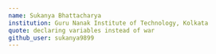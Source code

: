 ```yaml
---
name: Sukanya Bhattacharya
institution: Guru Nanak Institute of Technology, Kolkata
quote: declaring variables instead of war
github_user: sukanya9899
---
```

